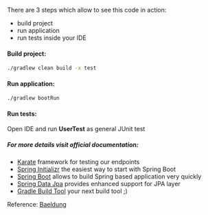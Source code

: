 There are 3 steps which allow to see this code in action:

 * build project
 * run application
 * run tests inside your IDE


#### Build project:
```bash
./gradlew clean build -x test
```

#### Run application:
```bash
./gradlew bootRun
```

#### Run tests:
Open IDE and run **UserTest** as general JUnit test

##### For more details visit official documentation:

 * [Karate](https://github.com/intuit/karate) framework for testing our endpoints
 * [Spring Initializr](https://start.spring.io) the easiest way to start with Spring Boot
 * [Spring Boot](https://projects.spring.io/spring-boot) allows to build Spring based application very quickly
 * [Spring Data Jpa](https://projects.spring.io/spring-data-jpa) provides enhanced support for JPA layer
 * [Gradle Build Tool](https://gradle.org) your next build tool ;)

Reference: [Baeldung](https://www.baeldung.com/karate-rest-api-testing)